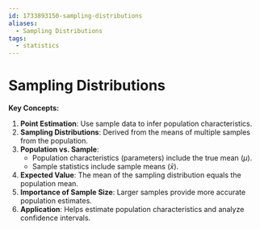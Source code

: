 ```yaml
---
id: 1733893150-sampling-distributions
aliases:
  - Sampling Distributions
tags:
  - statistics
---
```


# Sampling Distributions

**Key Concepts:**
1. **Point Estimation**: Use sample data to infer population characteristics.
2. **Sampling Distributions**: Derived from the means of multiple samples from the population.
3. **Population vs. Sample**:
   - Population characteristics (parameters) include the true mean ($\mu$).
   - Sample statistics include sample means ($\bar{x}$).
4. **Expected Value**: The mean of the sampling distribution equals the population mean.
5. **Importance of Sample Size**: Larger samples provide more accurate population estimates.
6. **Application**: Helps estimate population characteristics and analyze confidence intervals.
